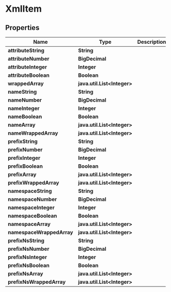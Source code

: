 

# XmlItem


## Properties

| Name | Type | Description | Notes |
|------------ | ------------- | ------------- | -------------|
|**attributeString** | **String** |  |  [optional] |
|**attributeNumber** | **BigDecimal** |  |  [optional] |
|**attributeInteger** | **Integer** |  |  [optional] |
|**attributeBoolean** | **Boolean** |  |  [optional] |
|**wrappedArray** | **java.util.List&lt;Integer&gt;** |  |  [optional] |
|**nameString** | **String** |  |  [optional] |
|**nameNumber** | **BigDecimal** |  |  [optional] |
|**nameInteger** | **Integer** |  |  [optional] |
|**nameBoolean** | **Boolean** |  |  [optional] |
|**nameArray** | **java.util.List&lt;Integer&gt;** |  |  [optional] |
|**nameWrappedArray** | **java.util.List&lt;Integer&gt;** |  |  [optional] |
|**prefixString** | **String** |  |  [optional] |
|**prefixNumber** | **BigDecimal** |  |  [optional] |
|**prefixInteger** | **Integer** |  |  [optional] |
|**prefixBoolean** | **Boolean** |  |  [optional] |
|**prefixArray** | **java.util.List&lt;Integer&gt;** |  |  [optional] |
|**prefixWrappedArray** | **java.util.List&lt;Integer&gt;** |  |  [optional] |
|**namespaceString** | **String** |  |  [optional] |
|**namespaceNumber** | **BigDecimal** |  |  [optional] |
|**namespaceInteger** | **Integer** |  |  [optional] |
|**namespaceBoolean** | **Boolean** |  |  [optional] |
|**namespaceArray** | **java.util.List&lt;Integer&gt;** |  |  [optional] |
|**namespaceWrappedArray** | **java.util.List&lt;Integer&gt;** |  |  [optional] |
|**prefixNsString** | **String** |  |  [optional] |
|**prefixNsNumber** | **BigDecimal** |  |  [optional] |
|**prefixNsInteger** | **Integer** |  |  [optional] |
|**prefixNsBoolean** | **Boolean** |  |  [optional] |
|**prefixNsArray** | **java.util.List&lt;Integer&gt;** |  |  [optional] |
|**prefixNsWrappedArray** | **java.util.List&lt;Integer&gt;** |  |  [optional] |



